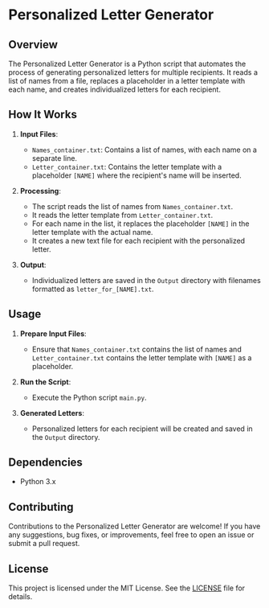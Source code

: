 # Personalized Letter Generator

## Overview

The Personalized Letter Generator is a Python script that automates the process of generating personalized letters for multiple recipients. It reads a list of names from a file, replaces a placeholder in a letter template with each name, and creates individualized letters for each recipient.

## How It Works

1. **Input Files**: 
   - `Names_container.txt`: Contains a list of names, with each name on a separate line.
   - `Letter_container.txt`: Contains the letter template with a placeholder `[NAME]` where the recipient's name will be inserted.

2. **Processing**:
   - The script reads the list of names from `Names_container.txt`.
   - It reads the letter template from `Letter_container.txt`.
   - For each name in the list, it replaces the placeholder `[NAME]` in the letter template with the actual name.
   - It creates a new text file for each recipient with the personalized letter.

3. **Output**:
   - Individualized letters are saved in the `Output` directory with filenames formatted as `letter_for_[NAME].txt`.

## Usage

1. **Prepare Input Files**:
   - Ensure that `Names_container.txt` contains the list of names and `Letter_container.txt` contains the letter template with `[NAME]` as a placeholder.

2. **Run the Script**:
   - Execute the Python script `main.py`.

3. **Generated Letters**:
   - Personalized letters for each recipient will be created and saved in the `Output` directory.

## Dependencies

- Python 3.x

## Contributing

Contributions to the Personalized Letter Generator are welcome! If you have any suggestions, bug fixes, or improvements, feel free to open an issue or submit a pull request.

## License

This project is licensed under the MIT License. See the [LICENSE](LICENSE) file for details.

